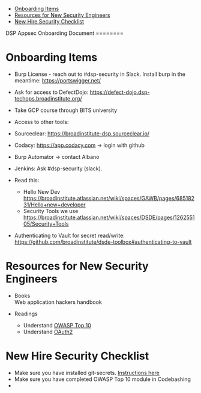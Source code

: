 -   [Onboarding Items](#onboarding-items)
-   [Resources for New Security
    Engineers](#resources-for-new-security-engineers)
-   [New Hire Security Checklist](#new-hire-security-checklist)

DSP Appsec Onboarding Document ========

Onboarding Items
================

-   Burp License - reach out to \#dsp-security in Slack. Install burp in
    the meantime: <https://portswigger.net/>
-   Ask for access to DefectDojo:
    <https://defect-dojo.dsp-techops.broadinstitute.org/>
-   Take GCP course through BITS university
-   Access to other tools:
-   Sourceclear: <https://broadinstitute-dsp.sourceclear.io/>
-   Codacy: <https://app.codacy.com> -&gt; login with github
-   Burp Automator -&gt; contact Albano
-   Jenkins: Ask \#dsp-security (slack).
-   Read this:  
    -   Hello New Dev
        <https://broadinstitute.atlassian.net/wiki/spaces/GAWB/pages/68518231/Hello+new+developer>
    -   Security Tools we use
        <https://broadinstitute.atlassian.net/wiki/spaces/DSDE/pages/126255105/Security+Tools>

-   Authenticating to Vault for secret read/write:
    <https://github.com/broadinstitute/dsde-toolbox#authenticating-to-vault>

Resources for New Security Engineers
====================================

-   Books  
    Web application hackers handbook

-   Readings  
    -   Understand [OWASP Top
        10](https://www.owasp.org/index.php/Category:OWASP_Top_Ten_Project)
    -   Understand
        [OAuth2](http://www.bubblecode.net/en/2016/01/22/understanding-oauth2/)

New Hire Security Checklist
===========================

-   Make sure you have installed git-secrets. [Instructions
    here](https://security-kb.dsp-techops.broadinstitute.org/security_platform_categories/securing_git/index.html#prevent-committing-secrets-into-git-repositories-client-side)
-   Make sure you have completed OWASP Top 10 module in Codebashing
-
